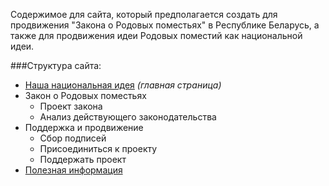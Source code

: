 Содержимое для сайта, который предполагается создать для продвижения "Закона о Родовых поместьях" в Республике Беларусь, а также для продвижения идеи Родовых поместий как национальной идеи.

###Структура сайта:
* [Наша национальная идея](index.md) *(главная страница)*
* Закон о Родовых поместьях
  * Проект закона
  * Анализ действующего законодательства
* Поддержка и продвижение
  * Сбор подписей
  * Присоединиться к проекту
  * Поддержать проект
* [Полезная информация](information.md)
